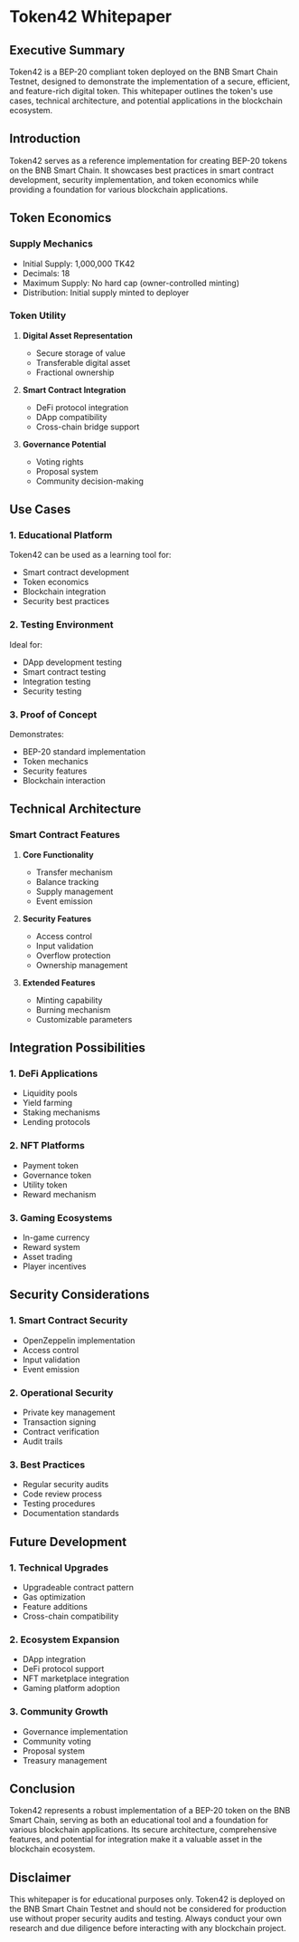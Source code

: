 # Token42 Whitepaper

## Executive Summary

Token42 is a BEP-20 compliant token deployed on the BNB Smart Chain Testnet, designed to demonstrate the implementation of a secure, efficient, and feature-rich digital token. This whitepaper outlines the token's use cases, technical architecture, and potential applications in the blockchain ecosystem.

## Introduction

Token42 serves as a reference implementation for creating BEP-20 tokens on the BNB Smart Chain. It showcases best practices in smart contract development, security implementation, and token economics while providing a foundation for various blockchain applications.

## Token Economics

### Supply Mechanics

- Initial Supply: 1,000,000 TK42
- Decimals: 18
- Maximum Supply: No hard cap (owner-controlled minting)
- Distribution: Initial supply minted to deployer

### Token Utility

1. **Digital Asset Representation**
   - Secure storage of value
   - Transferable digital asset
   - Fractional ownership

2. **Smart Contract Integration**
   - DeFi protocol integration
   - DApp compatibility
   - Cross-chain bridge support

3. **Governance Potential**
   - Voting rights
   - Proposal system
   - Community decision-making

## Use Cases

### 1. Educational Platform

Token42 can be used as a learning tool for:
- Smart contract development
- Token economics
- Blockchain integration
- Security best practices

### 2. Testing Environment

Ideal for:
- DApp development testing
- Smart contract testing
- Integration testing
- Security testing

### 3. Proof of Concept

Demonstrates:
- BEP-20 standard implementation
- Token mechanics
- Security features
- Blockchain interaction

## Technical Architecture

### Smart Contract Features

1. **Core Functionality**
   - Transfer mechanism
   - Balance tracking
   - Supply management
   - Event emission

2. **Security Features**
   - Access control
   - Input validation
   - Overflow protection
   - Ownership management

3. **Extended Features**
   - Minting capability
   - Burning mechanism
   - Customizable parameters

## Integration Possibilities

### 1. DeFi Applications

- Liquidity pools
- Yield farming
- Staking mechanisms
- Lending protocols

### 2. NFT Platforms

- Payment token
- Governance token
- Utility token
- Reward mechanism

### 3. Gaming Ecosystems

- In-game currency
- Reward system
- Asset trading
- Player incentives

## Security Considerations

### 1. Smart Contract Security

- OpenZeppelin implementation
- Access control
- Input validation
- Event emission

### 2. Operational Security

- Private key management
- Transaction signing
- Contract verification
- Audit trails

### 3. Best Practices

- Regular security audits
- Code review process
- Testing procedures
- Documentation standards

## Future Development

### 1. Technical Upgrades

- Upgradeable contract pattern
- Gas optimization
- Feature additions
- Cross-chain compatibility

### 2. Ecosystem Expansion

- DApp integration
- DeFi protocol support
- NFT marketplace integration
- Gaming platform adoption

### 3. Community Growth

- Governance implementation
- Community voting
- Proposal system
- Treasury management

## Conclusion

Token42 represents a robust implementation of a BEP-20 token on the BNB Smart Chain, serving as both an educational tool and a foundation for various blockchain applications. Its secure architecture, comprehensive features, and potential for integration make it a valuable asset in the blockchain ecosystem.

## Disclaimer

This whitepaper is for educational purposes only. Token42 is deployed on the BNB Smart Chain Testnet and should not be considered for production use without proper security audits and testing. Always conduct your own research and due diligence before interacting with any blockchain project. 